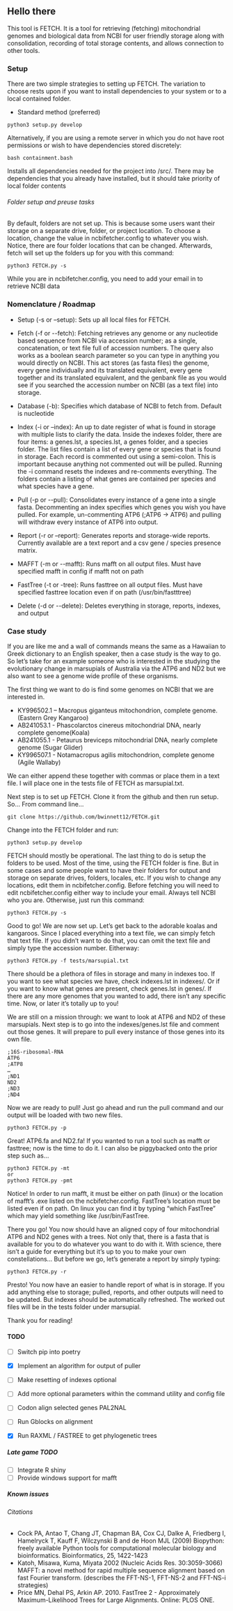 ## Hello there
This tool is FETCH. It is a tool for retrieving (fetching) mitochondrial genomes and biological data from NCBI for user friendly storage along with consolidation, recording of total storage contents, and allows connection to other tools.


### Setup
There are two simple strategies to setting up FETCH. The variation to choose rests upon if you want to install dependencies to your system or to a local contained folder.
- Standard method (preferred)
```
python3 setup.py develop
```

Alternatively, if you are using a remote server in which you do not have root permissions or wish to have dependencies stored discretely:
```
bash containment.bash
```
Installs all dependencies needed for the project into /src/. There may be dependencies that you already have installed, but it should take priority of local folder contents


###### Folder setup and preuse tasks
By default, folders are not set up. This is because some users want their storage on a separate drive, folder, or project location. To choose a location, change the value in ncbifetcher.config to whatever you wish. Notice, there are four folder locations that can be changed. Afterwards, fetch will set up the folders up for you with this command:
```
python3 FETCH.py -s
```

While you are in ncbifetcher.config, you need to add your email in to retrieve NCBI data


### Nomenclature / Roadmap
 - Setup (-s or –setup): Sets up all local files for FETCH.
 - Fetch (-f or --fetch): Fetching retrieves any genome or any nucleotide based sequence from NCBI via accession number; as a single, concatenation, or text file full of accession numbers. The query also works as a boolean search parameter so you can type in anything you would directly on NCBI. This act stores (as fasta files) the genome, every gene individually and its translated equivalent, every gene together and its translated equivalent, and the genbank file as you would see if you searched the accession number on NCBI (as a text file) into storage.

 - Database (-b): Specifies which database of NCBI to fetch from. Default is nucleotide

 - Index (-i or –index): An up to date register of what is found in storage with multiple lists to clarify the data. Inside the indexes folder, there are four items: a genes.lst, a species.lst, a genes folder, and a species folder. The list files contain a list of every gene or species that is found in storage. Each record is commented out using a semi-colon. This is important because anything not commented out will be pulled. Running the -i command resets the indexes and re-comments everything. The folders contain a listing of what genes are contained per species and what species have a gene.

 - Pull (-p or --pull): Consolidates every instance of a gene into a single fasta. Decommenting an index specifies which genes you wish you have pulled. For example, un-commenting ATP6 (;ATP6 → ATP6) and pulling will withdraw every instance of ATP6 into output.

 - Report (-r or –report): Generates reports and storage-wide reports. Currently available are a text report and a csv gene / species presence matrix.

 - MAFFT (-m or --mafft): Runs mafft on all output files. Must have specified mafft in config if mafft not on path

 - FastTree (-t or -tree): Runs fasttree on all output files. Must have specified fasttree location even if on path (/usr/bin/fastttree)

 - Delete (-d or --delete): Deletes everything in storage, reports, indexes, and output

### Case study
If you are like me and a wall of commands means the same as a Hawaiian to Greek dictionary to an English speaker, then a case study is the way to go. So let’s take for an example someone who is interested in the studying the evolutionary change in marsupials of Australia via the ATP6 and ND2 but we also want to see a genome wide profile of these organisms. <br/>


The first thing we want to do is find some genomes on NCBI that we are interested in.
+ KY996502.1 – Macropus giganteus mitochondrion, complete genome. (Eastern Grey Kangaroo)
+ AB241053.1 - Phascolarctos cinereus mitochondrial DNA, nearly complete genome(Koala)
+ AB241055.1 - Petaurus breviceps mitochondrial DNA, nearly complete genome (Sugar Glider)
+ KY996507.1 - Notamacropus agilis mitochondrion, complete genome (Agile Wallaby)

We can either append these together with commas or place them in a text file. I will place one in the tests file of FETCH as marsupial.txt.

Next step is to set up FETCH. Clone it from the github and then run setup. So… From command line…
```
git clone https://github.com/bwinnett12/FETCH.git
```

Change into the FETCH folder and run:
```
python3 setup.py develop
```
FETCH should mostly be operational. The last thing to do is setup the folders to be used. Most of the time, using the FETCH folder is fine. But in some cases and some people want to have their folders for output and storage on separate drives, folders, locales, etc. If you wish to change any locations, edit them in ncbifetcher.config. Before fetching you will need to edit ncbifetcher.config either way to include your email. Always tell NCBI who you are. Otherwise, just run this command:

```
python3 FETCH.py -s
```

Good to go! We are now set up. Let’s get back to the adorable koalas and kangaroos. Since I placed everything into a text file, we can simply fetch that text file. If you didn’t want to do that, you can omit the text file and simply type the accession number. Eitherway:

```
python3 FETCH.py -f tests/marsupial.txt
```

There should be a plethora of files in storage and many in indexes too. If you want to see what species we have, check indexes.lst in indexes/. Or if you want to know what genes are present, check genes.lst in genes/. If there are any more genomes that you wanted to add, there isn’t any specific time. Now, or later it’s totally up to you!

We are still on a mission through: we want to look at ATP6 and ND2 of these marsupials. Next step is to go into the indexes/genes.lst file and comment out those genes. It will prepare to pull every instance of those genes into its own file.

```
;16S-ribosomal-RNA
ATP6
;ATP8
…
;ND1
ND2
;ND3
;ND4
```

Now we are ready to pull! Just go ahead and run the pull command and our output will be loaded with two new files.

```
python3 FETCH.py -p
```

Great! ATP6.fa and ND2.fa! If you wanted to run a tool such as mafft or fasttree; now is the time to do it. I can also be piggybacked onto the prior step such as…

```
python3 FETCH.py -mt
or
python3 FETCH.py -pmt
```

Notice! In order to run mafft, it must be either on path (linux) or the location of mafft’s .exe listed on the ncbifetcher.config. FastTree’s location must be listed even if on path. On linux you can find it by typing “which FastTree” which may yield something like /usr/bin/FastTree.


There you go! You now should have an aligned copy of four mitochondrial ATP6 and ND2 genes with a trees. Not only that, there is a fasta that is available for you to do whatever you want to do with it. With science, there isn’t a guide for everything but it’s up to you to make your own constellations… But before we go, let’s generate a report by simply typing:

```
python3 FETCH.py -r
```

Presto! You now have an easier to handle report of what is in storage. If you add anything else to storage; pulled, reports, and other outputs will need to be updated. But indexes should be automatically refreshed. The worked out files will be in the tests folder under marsupial.

Thank you for reading!

#### TODO
- [ ] Switch pip into poetry
- [x] Implement an algorithm for output of puller
- [ ] Make resetting of indexes optional
- [ ] Add more optional parameters within the command utility and config file

- [ ] Codon align selected genes PAL2NAL
- [ ] Run Gblocks on alignment
- [x] Run RAXML / FASTREE to get phylogenetic trees


##### Late game TODO
- [ ] Integrate R shiny
- [ ] Provide windows support for mafft

##### Known issues

###### Citations

+ Cock PA, Antao T, Chang JT, Chapman BA, Cox CJ, Dalke A, Friedberg I, Hamelryck T, Kauff F, Wilczynski B and de Hoon MJL (2009) Biopython: freely available Python tools for computational molecular biology and bioinformatics. Bioinformatics, 25, 1422-1423
+ Katoh, Misawa, Kuma, Miyata 2002 (Nucleic Acids Res. 30:3059-3066)
MAFFT: a novel method for rapid multiple sequence alignment based on fast Fourier transform.
(describes the FFT-NS-1, FFT-NS-2 and FFT-NS-i strategies)
+ Price MN, Dehal PS, Arkin AP. 2010. FastTree 2 - Approximately Maximum-Likelihood Trees for Large Alignments. Online: PLOS ONE.